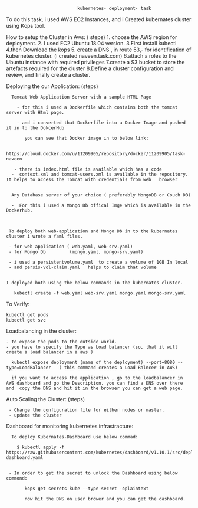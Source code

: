                                kubernetes- deployment- task
                               
                               
   To do this task, i used AWS EC2 Instances, and i Created kubernates cluster using Kops tool.
   
  How to setup the Cluster in Aws: ( steps) 
     1. choose the AWS region for deployment.
     2. I used EC2 Ubuntu 18.04 version.
     3.First install kubectl
     4.then Download the kops
     5. create a DNS , in route 53,- for identification of kubernetes cluster. (i created naveen.task.com)
     6.attach a roles to the Ubuntu instance with required privileges
     7.create a S3 bucket to store the artefacts required for the cluster
     8.Define a cluster configuration and review, and finally create a cluster.
     
  Deploying the our Application: (steps)
  
      Tomcat Web Application Server with a sample HTML Page

        - for this i used a Dockerfile which contains both the tomcat server with Html page.

        - and i converted that Dockerfile into a Docker Image and pushed it in to the DokcerHub
    
           you can see that Docker image in to below link:

            https://cloud.docker.com/u/11209905/repository/docker/11209905/task-naveen

       - there is index.html file is available which has a code
      -  context.xml and tomcat-users.xml is available in the repository. It helps to access the Tomcat with credentials from web   browser


      Any Database server of your choice ( preferably MongoDB or Couch DB)

      -  For this i used a Mongo Db offical Imge which is available in the Dockerhub.



     To deploy both web-application and Mongo Db in to the kubernates cluster i wrote a Yaml files.

     - for web application ( web.yaml, web-srv.yaml)
     - for Mongo Db         (mongo.yaml, mongo-srv.yaml)

     - i used a persistentvolume.yaml  to create a volume of 1GB In local
     - and persis-vol-claim.yaml   helps to claim that volume 


    I deployed both using the below commands in the kubernates cluster.

       kubectl create -f web.yaml web-srv.yaml mongo.yaml mongo-srv.yaml

   To Verify:

    kubectl get pods
    kubectl get svc

Loadbalancing in the cluster:
    
    - to expose the pods to the outside world.
    - you have to specify the Type as Load balancer (so, that it will create a load balancer in a aws )
      
      kubectl expose deployment (name of the deployment) --port=8080 --type=LoadBalancer   ( this command creates a Load Balncer in AWS)
      
      if you want to access the application , go to the loadbalancer in AWS dashboard and go the Description. you can find a DNS over there and  copy the DNS and hit it in the browser you can get a web page.
      
   
 Auto Scaling the Cluster: (steps)
   
     - Change the configuration file for either nodes or master.
     - update the cluster 


Dashboard for monitoring kubernetes infrastracture:


      To deploy Kubernates-Dashboard use below commad:
      
        $ kubectl apply -f https://raw.githubusercontent.com/kubernetes/dashboard/v1.10.1/src/deploy/recommended/kubernetes-dashboard.yaml


     - In order to get the secret to unlock the Dashboard using below commond:
         
           kops get secrets kube --type secret -oplaintext
           
           now hit the DNS on user brower and you can get the dashboard.
           
           


